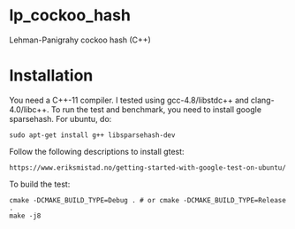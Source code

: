 # lp_cockoo_hash
Lehman-Panigrahy cockoo hash (C++)

# Installation

You need a C++-11 compiler. I tested using gcc-4.8/libstdc++ and clang-4.0/libc++.
To run the test and benchmark, you need to install google sparsehash. For ubuntu, do:

    sudo apt-get install g++ libsparsehash-dev

Follow the following descriptions to install gtest:

    https://www.eriksmistad.no/getting-started-with-google-test-on-ubuntu/

To build the test:

    cmake -DCMAKE_BUILD_TYPE=Debug . # or cmake -DCMAKE_BUILD_TYPE=Release .
    make -j8
